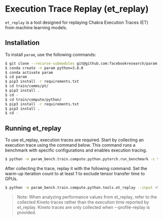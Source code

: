 # Execution Trace Replay (et_replay)
`et_replay` is a tool designed for replaying Chakra Execution Traces (ET) from machine learning models.

## Installation
To install `param`, use the following commands:

```bash
$ git clone --recurse-submodules git@github.com:facebookresearch/param.git
$ conda create -n param python=3.8.0
$ conda activate param
$ cd param
$ pip3 install -r requirements.txt
$ cd train/comms/pt/
$ pip3 install .
$ cd -
$ cd train/compute/python/
$ pip3 install -r requirements.txt
$ pip3 install .
$ cd -
```

## Running et_replay
To use et_replay, execution traces are required.
Start by collecting an execution trace using the command below. This command runs a benchmark with specific configurations and enables execution tracing.
```bash
$ python -m param_bench.train.compute.python.pytorch.run_benchmark -c train/compute/python/examples/pytorch/configs/simple_add.json --et
```

After collecting the trace, replay it with the following command. Set the warm-up iteration count to at least 1 to exclude tensor transfer time to GPUs.
```bash
$ python -m param_bench.train.compute.python.tools.et_replay --input <trace_path> --warmup-iter 1 --iter 1 --compute --profile-replay
```

> Note: When analyzing performance values from et_replay, refer to the collected Kineto traces rather than the execution time reported by et_replay. Kineto traces are only collected when --profile-replay is provided.
